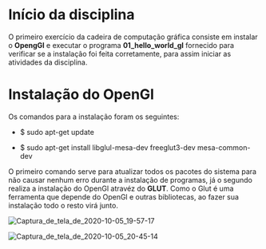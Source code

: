 # Início da disciplina 

O primeiro exercício da cadeira de computação gráfica consiste em instalar o **OpengGl** e executar o programa **01_hello_world_gl** fornecido para verificar se a instalação foi feita corretamente, para assim iniciar as atividades da disciplina.

# Instalação do OpenGl

Os comandos para a instalação foram os seguintes:

- $ sudo apt-get update

- $ sudo apt-get install libglul-mesa-dev freeglut3-dev mesa-common-dev

O primeiro comando serve para atualizar todos os pacotes do sistema para não causar nenhum erro durante a instalação de programas, já o segundo realiza a instalação do OpenGl atravéz do **GLUT**. Como o Glut é uma ferramenta que depende do OpenGl e outras bibliotecas, ao fazer sua instalação todo o resto virá junto.


![Captura_de_tela_de_2020-10-05_19-57-17](https://user-images.githubusercontent.com/72319716/95143339-2edbd580-074c-11eb-9192-e47d727640f8.png)



![Captura_de_tela_de_2020-10-05_20-45-14](https://user-images.githubusercontent.com/72319716/95143297-12d83400-074c-11eb-8af1-56486ac43127.png)
